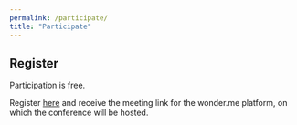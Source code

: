 ```yaml
---
permalink: /participate/
title: "Participate"
---
```


## Register

Participation is free. 

Register [here](https://forms.gle/E13zKZ5K6hPDdoSU6) and receive the meeting link for the wonder.me platform, on which the conference will be hosted.

<!-- https://app.wonder.me/?spaceId=e6772aa6-3c31-4cbf-903a-22f1d68b2aba -->
